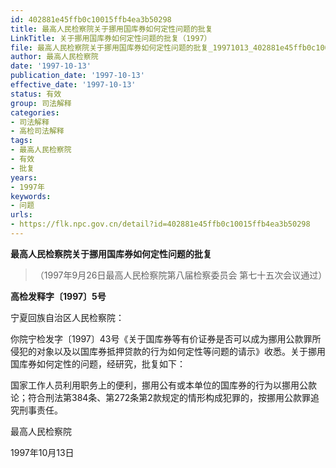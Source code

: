 ```yaml
---
id: 402881e45ffb0c10015ffb4ea3b50298
title: 最高人民检察院关于挪用国库券如何定性问题的批复
LinkTitle: 关于挪用国库券如何定性问题的批复（1997）
file: 最高人民检察院关于挪用国库券如何定性问题的批复_19971013_402881e45ffb0c10015ffb4ea3b50298.docx
author: 最高人民检察院
date: '1997-10-13'
publication_date: '1997-10-13'
effective_date: '1997-10-13'
status: 有效
group: 司法解释
categories:
- 司法解释
- 高检司法解释
tags:
- 最高人民检察院
- 有效
- 批复
years:
- 1997年
keywords:
- 问题
urls:
- https://flk.npc.gov.cn/detail?id=402881e45ffb0c10015ffb4ea3b50298
---
```


**最高人民检察院关于挪用国库券如何定性问题的批复**

> （1997年9月26日最高人民检察院第八届检察委员会
> 第七十五次会议通过）

**高检发释字〔1997〕5号**

宁夏回族自治区人民检察院：

你院宁检发字〔1997〕43号《关于国库券等有价证券是否可以成为挪用公款罪所侵犯的对象以及以国库券抵押贷款的行为如何定性等问题的请示》收悉。关于挪用国库券如何定性的问题，经研究，批复如下：

国家工作人员利用职务上的便利，挪用公有或本单位的国库券的行为以挪用公款论；符合刑法第384条、第272条第2款规定的情形构成犯罪的，按挪用公款罪追究刑事责任。

最高人民检察院

1997年10月13日
